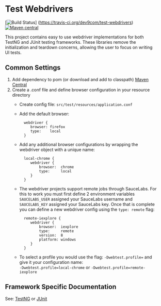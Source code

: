 # Test Webdrivers 
[![Build Status](https://travis-ci.org/dev9com/test-webdrivers.svg?branch=master)]
(https://travis-ci.org/dev9com/test-webdrivers)
[![Maven central](https://maven-badges.herokuapp.com/maven-central/com.dev9/test-webdrivers/badge.svg)](http://mvnrepository.com/artifact/com.dev9)

This project contains easy to use webdriver implementations for both TestNG and JUnit testing frameworks. These 
libraries remove the initialization and teardown concerns, allowing the user to focus on 
writing UI tests.

## Common Settings

1. Add dependency to pom (or download and add to classpath) [Maven Central](http://mvnrepository.com/artifact/com.dev9)
2. Create a .conf file and define browser configuration in your resource directory  
    * Create config file: ```src/test/resources/application.conf```
    * Add the default browser:
    
            webdriver {
               browser: firefox
               type:    local
            }
        
    * Add any additional browser configurations by wrapping the webdriver object with a unique name:
        
            local-chrome {
               webdriver {
                   browser:  chrome
                   type:     local
               }
            }
        
    * The webdriver projects support remote jobs through SauceLabs. For this to work you must first define 2 
    environment variables  ```SAUCELABS_USER``` assigned your SauceLabs username and ```SAUCELABS_KEY``` assigned 
    your SauceLabs key. Once that is complete you can define a new webdriver config using the ```type: remote``` flag:
        
            remote-iexplore {
               webdriver {
                   browser:  iexplore
                   type:     remote
                   version:  8
                   platform: windows
               }
            }

    * To select a profile you would use the flag: ```-Dwebtest.profile=``` and give it your configuration name:  
    ```-Dwebtest.profile=local-chrome``` or ```-Dwebtest.profile=remote-iexplore```
    

## Framework Specific Documentation
See: [TestNG](https://github.com/dev9com/test-webdrivers/tree/master/testng-webdriver)
 or 
[JUnit](https://github.com/dev9com/test-webdrivers/tree/master/junit-webdriver)
